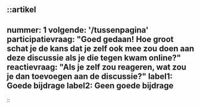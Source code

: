 ::artikel
---
nummer: 1
volgende: '/tussenpagina'
participatievraag: "Goed gedaan! Hoe groot schat je de kans dat je zelf ook mee zou doen aan deze discussie als je die tegen kwam online?"
reactievraag: "Als je zelf zou reageren, wat zou je dan toevoegen aan de discussie?"
label1: Goede bijdrage
label2: Geen goede bijdrage
---
::
